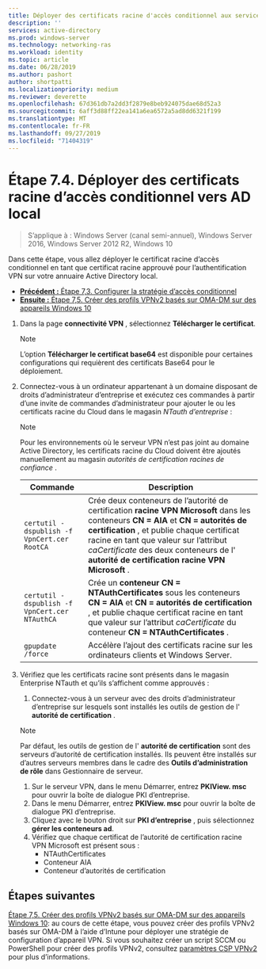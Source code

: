 ```yaml
---
title: Déployer des certificats racine d'accès conditionnel aux services AD locaux
description: ''
services: active-directory
ms.prod: windows-server
ms.technology: networking-ras
ms.workload: identity
ms.topic: article
ms.date: 06/28/2019
ms.author: pashort
author: shortpatti
ms.localizationpriority: medium
ms.reviewer: deverette
ms.openlocfilehash: 67d361db7a2dd3f2879e8beb924075dae68d52a3
ms.sourcegitcommit: 6aff3d88ff22ea141a6ea6572a5ad8dd6321f199
ms.translationtype: MT
ms.contentlocale: fr-FR
ms.lasthandoff: 09/27/2019
ms.locfileid: "71404319"
---
```

# <a name="step-74-deploy-conditional-access-root-certificates-to-on-premises-ad"></a>Étape 7.4. Déployer des certificats racine d’accès conditionnel vers AD local

>S’applique à : Windows Server (canal semi-annuel), Windows Server 2016, Windows Server 2012 R2, Windows 10

Dans cette étape, vous allez déployer le certificat racine d’accès conditionnel en tant que certificat racine approuvé pour l’authentification VPN sur votre annuaire Active Directory local.

- [**Précédent :** Étape 7,3. Configurer la stratégie d’accès conditionnel](vpn-config-conditional-access-policy.md)
- [**Ensuite :** Étape 7,5. Créer des profils VPNv2 basés sur OMA-DM sur des appareils Windows 10](vpn-create-oma-dm-based-vpnv2-profiles.md)

1. Dans la page **connectivité VPN** , sélectionnez **Télécharger le certificat**.

   >[!NOTE]
   >L’option **Télécharger le certificat base64** est disponible pour certaines configurations qui requièrent des certificats Base64 pour le déploiement.

2. Connectez-vous à un ordinateur appartenant à un domaine disposant de droits d’administrateur d’entreprise et exécutez ces commandes à partir d’une invite de commandes d’administrateur pour ajouter le ou les certificats racine du Cloud dans le magasin *NTauth d’entreprise* :

   >[!NOTE]
   >Pour les environnements où le serveur VPN n’est pas joint au domaine Active Directory, les certificats racine du Cloud doivent être ajoutés manuellement au magasin _autorités de certification racines de confiance_ .

   | Commande | Description |
   | --- | --- |
   | `certutil -dspublish -f VpnCert.cer RootCA` | Crée deux conteneurs de l’autorité de certification **racine VPN Microsoft** dans les conteneurs **CN = AIA** et **CN = autorités de certification** , et publie chaque certificat racine en tant que valeur sur l’attribut _caCertificate_ des deux conteneurs de l' **autorité de certification racine VPN Microsoft** . |
   | `certutil -dspublish -f VpnCert.cer NTAuthCA` | Crée un **conteneur CN = NTAuthCertificates** sous les conteneurs **CN = AIA** et **CN = autorités de certification** , et publie chaque certificat racine en tant que valeur sur l’attribut _caCertificate_ du conteneur **CN = NTAuthCertificates** . |
   | `gpupdate /force` | Accélère l’ajout des certificats racine sur les ordinateurs clients et Windows Server. |

3. Vérifiez que les certificats racine sont présents dans le magasin Enterprise NTauth et qu’ils s’affichent comme approuvés :
   1. Connectez-vous à un serveur avec des droits d’administrateur d’entreprise sur lesquels sont installés les outils de gestion de l' **autorité de certification** .

   >[!NOTE]
   >Par défaut, les outils de gestion de l' **autorité de certification** sont des serveurs d’autorité de certification installés. Ils peuvent être installés sur d’autres serveurs membres dans le cadre des **Outils d’administration de rôle** dans Gestionnaire de serveur.

   1. Sur le serveur VPN, dans le menu Démarrer, entrez **PKIView. msc** pour ouvrir la boîte de dialogue PKI d’entreprise.
   1. Dans le menu Démarrer, entrez **PKIView. msc** pour ouvrir la boîte de dialogue PKI d’entreprise.
   1. Cliquez avec le bouton droit sur **PKI d’entreprise** , puis sélectionnez **gérer les conteneurs ad**.
   1. Vérifiez que chaque certificat de l’autorité de certification racine VPN Microsoft est présent sous :
      - NTAuthCertificates
      - Conteneur AIA
      - Conteneur d’autorités de certification

## <a name="next-steps"></a>Étapes suivantes

[Étape 7,5. Créer des profils VPNv2 basés sur OMA-DM sur des appareils Windows 10](vpn-create-oma-dm-based-vpnv2-profiles.md): au cours de cette étape, vous pouvez créer des profils VPNv2 basés sur OMA-DM à l’aide d’Intune pour déployer une stratégie de configuration d’appareil VPN. Si vous souhaitez créer un script SCCM ou PowerShell pour créer des profils VPNv2, consultez [paramètres CSP VPNv2](https://docs.microsoft.com/windows/client-management/mdm/vpnv2-csp) pour plus d’informations.
